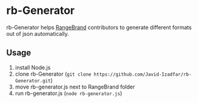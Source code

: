 # rb-Generator
rb-Generator helps [RangeBrand](https://github.com/IKAcc/RangeBrand) contributors to generate different formats out of json automatically.

## Usage
1. install Node.js
1. clone rb-Generator (`git clone https://github.com/Javid-Izadfar/rb-Generator.git`)
1. move rb-generator.js next to RangeBrand folder
1. run rb-generator.js (`node rb-generator.js`)
